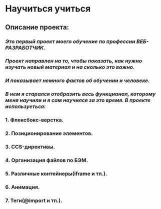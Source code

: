 # Научиться учиться
## **Описание проекта:**
### *Это первый проект моего обучение по профессии ВЕБ-РАЗРАБОТЧИК.*
### *Проект направлен на то, чтобы показать, как нужно изучать новый материал и на сколько это важно.*
### *И показывает немного фактов об обучении и человеке.*
### *В нем я старался отобразить весь функцианал, которому меня научили и я сам научился за это время. В проекте используеться:*
### 1. Флексбокс-верстка.
### 2. Позиционирование элементов.
### 3. CCS-директивы.
### 4. Организация файлов по БЭМ.
### 5. Различные контейнеры(iframe и тп.).
### 6. Анимация.
### 7. Теги(@import и тп.).


